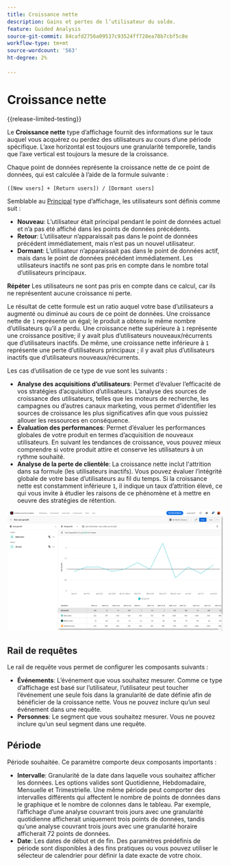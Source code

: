 ```yaml
---
title: Croissance nette
description: Gains et pertes de l’utilisateur du solde.
feature: Guided Analysis
source-git-commit: 84cafd2756a09537c93524ff728ea78b7cbf5c8e
workflow-type: tm+mt
source-wordcount: '563'
ht-degree: 2%

---
```


# Croissance nette

{{release-limited-testing}}

Le **Croissance nette** type d’affichage fournit des informations sur le taux auquel vous acquérez ou perdez des utilisateurs au cours d’une période spécifique. L’axe horizontal est toujours une granularité temporelle, tandis que l’axe vertical est toujours la mesure de la croissance.

Chaque point de données représente la croissance nette de ce point de données, qui est calculée à l’aide de la formule suivante :

`([New users] + [Return users]) / [Dormant users]`

Semblable au [Principal](active.md) type d’affichage, les utilisateurs sont définis comme suit :

* **Nouveau**: L’utilisateur était principal pendant le point de données actuel et n’a pas été affiché dans les points de données précédents.
* **Retour**: L’utilisateur n’apparaissait pas dans le point de données précédent immédiatement, mais n’est pas un nouvel utilisateur.
* **Dormant**: L’utilisateur n’apparaissait pas dans le point de données actif, mais dans le point de données précédent immédiatement. Les utilisateurs inactifs ne sont pas pris en compte dans le nombre total d’utilisateurs principaux.

**Répéter** Les utilisateurs ne sont pas pris en compte dans ce calcul, car ils ne représentent aucune croissance ni perte.

Le résultat de cette formule est un ratio auquel votre base d’utilisateurs a augmenté ou diminué au cours de ce point de données. Une croissance nette de `1` représente un égal; le produit a obtenu le même nombre d’utilisateurs qu’il a perdu. Une croissance nette supérieure à `1` représente une croissance positive; il y avait plus d’utilisateurs nouveaux/récurrents que d’utilisateurs inactifs. De même, une croissance nette inférieure à `1` représente une perte d’utilisateurs principaux ; il y avait plus d’utilisateurs inactifs que d’utilisateurs nouveaux/récurrents.

Les cas d’utilisation de ce type de vue sont les suivants :

* **Analyse des acquisitions d’utilisateurs**: Permet d’évaluer l’efficacité de vos stratégies d’acquisition d’utilisateurs. L’analyse des sources de croissance des utilisateurs, telles que les moteurs de recherche, les campagnes ou d’autres canaux marketing, vous permet d’identifier les sources de croissance les plus significatives afin que vous puissiez allouer les ressources en conséquence.
* **Évaluation des performances**: Permet d’évaluer les performances globales de votre produit en termes d’acquisition de nouveaux utilisateurs. En suivant les tendances de croissance, vous pouvez mieux comprendre si votre produit attire et conserve les utilisateurs à un rythme souhaité.
* **Analyse de la perte de clientèle**: La croissance nette inclut l&#39;attrition dans sa formule (les utilisateurs inactifs). Vous pouvez évaluer l’intégrité globale de votre base d’utilisateurs au fil du temps. Si la croissance nette est constamment inférieure `1`, il indique un taux d’attrition élevé, ce qui vous invite à étudier les raisons de ce phénomène et à mettre en oeuvre des stratégies de rétention.

![Croissance nette](../assets/net-growth.png)

## Rail de requêtes

Le rail de requête vous permet de configurer les composants suivants :

* **Événements**: L’événement que vous souhaitez mesurer. Comme ce type d’affichage est basé sur l’utilisateur, l’utilisateur peut toucher l’événement une seule fois dans la granularité de date définie afin de bénéficier de la croissance nette. Vous ne pouvez inclure qu’un seul événement dans une requête.
* **Personnes**: Le segment que vous souhaitez mesurer. Vous ne pouvez inclure qu’un seul segment dans une requête.

## Période

Période souhaitée. Ce paramètre comporte deux composants importants :

* **Intervalle**: Granularité de la date dans laquelle vous souhaitez afficher les données. Les options valides sont Quotidienne, Hebdomadaire, Mensuelle et Trimestrielle. Une même période peut comporter des intervalles différents qui affectent le nombre de points de données dans le graphique et le nombre de colonnes dans le tableau. Par exemple, l’affichage d’une analyse couvrant trois jours avec une granularité quotidienne afficherait uniquement trois points de données, tandis qu’une analyse couvrant trois jours avec une granularité horaire afficherait 72 points de données.
* **Date**: Les dates de début et de fin. Des paramètres prédéfinis de période sont disponibles à des fins pratiques ou vous pouvez utiliser le sélecteur de calendrier pour définir la date exacte de votre choix.
